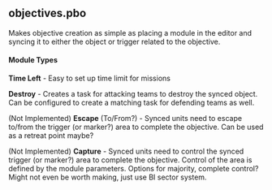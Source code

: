## objectives.pbo

Makes objective creation as simple as placing a module in the editor and syncing it to either the object or trigger related to the objective.

#### Module Types
**Time Left** - Easy to set up time limit for missions

**Destroy** - Creates a task for attacking teams to destroy the synced object. Can be configured to create a matching task for defending teams as well.

(Not Implemented) **Escape** (To/From?) - Synced units need to escape to/from the trigger (or marker?) area to complete the objective. Can be used as a retreat point maybe?

(Not Implemented) **Capture** - Synced units need to control the synced trigger (or marker?) area to complete the objective. Control of the area is defined by the module parameters. Options for majority, complete control? Might not even be worth making, just use BI sector system.

